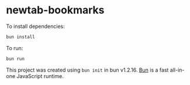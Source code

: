 # newtab-bookmarks

To install dependencies:

```bash
bun install
```

To run:

```bash
bun run 
```

This project was created using `bun init` in bun v1.2.16. [Bun](https://bun.sh) is a fast all-in-one JavaScript runtime.
